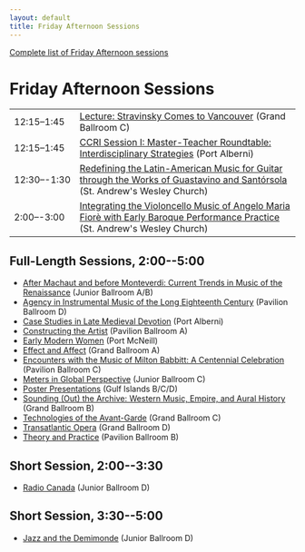 ```yaml
---
layout: default
title: Friday Afternoon Sessions
---
```


[Complete list of Friday Afternoon sessions](complete.html)

# Friday Afternoon Sessions

<table class="meetings">
  <tr>
    <td>12:15–1:45</td>
    <td><a href="stravinsky-comes-to-vancouver.html">Lecture: Stravinsky Comes to Vancouver</a> <span class="room">(Grand Ballroom C)</span></td>
  </tr>
  <tr>
    <td>12:15–1:45</td>
    <td><a href="ccri-session-1.html">CCRI Session I: Master-Teacher Roundtable: Interdisciplinary Strategies</a> <span class="room">(Port Alberni)</span></td>
  </tr>
  <tr>
    <td>12:30–-1:30</td>
    <td><a href="redefining-latin-american-music.html">Redefining the Latin-American Music for Guitar through the Works of Guastavino and Santórsola</a> <span class="room">(St. Andrew's Wesley Church)</span></td>
  </tr>
  <tr>
    <td>2:00–-3:00</td>
    <td><a href="integrating-violincello-music.html">Integrating the Violoncello Music of Angelo Maria Fiorè with Early Baroque Performance Practice</a> <span class="room">(St. Andrew's Wesley Church)</span></td>
  </tr>
</table>


## Full-Length Sessions, 2:00--5:00

- [After Machaut and before Monteverdi: Current Trends in Music of the Renaissance](after-machaut-and-before-monteverdi.html) <span class="room">(Junior Ballroom A/B)</span>
- [Agency in Instrumental Music of the Long Eighteenth Century](agency-in-instrumental-music-of-the-long-eighteenth-century.html) <span class="room">(Pavilion Ballroom D)</span>
- [Case Studies in Late Medieval Devotion](case-studies-in-late-medieval-devotion.html) <span class="room">(Port Alberni)</span>
- [Constructing the Artist](constructing-the-artist.html) <span class="room">(Pavilion Ballroom A)</span>
- [Early Modern Women](early-modern-women.html) <span class="room">(Port McNeill)</span>
- [Effect and Affect](effect-and-affect.html) <span class="room">(Grand Ballroom A)</span>
- [Encounters with the Music of Milton Babbitt: A Centennial Celebration](encounters-with-the-music-of-milton-babbitt.html) <span class="room">(Pavilion Ballroom C)</span>
- [Meters in Global Perspective](meters-in-global-perspective.html) <span class="room">(Junior Ballroom C)</span>
- [Poster Presentations](poster-presentations.html) <span class="room">(Gulf Islands B/C/D)</span>
- [Sounding (Out) the Archive: Western Music, Empire, and Aural History](sounding-out-the-archive.html) <span class="room">(Grand Ballroom B)</span>
- [Technologies of the Avant-Garde](technologies-of-the-avant-garde.html) <span class="room">(Grand Ballroom C)</span>
- [Transatlantic Opera](transatlantic-opera.html) <span class="room">(Grand Ballroom D)</span>
- [Theory and Practice](theory-and-practice.html) <span class="room">(Pavilion Ballroom B)</span>


## Short Session, 2:00--3:30

- [Radio Canada](radio-canada.html) <span class="room">(Junior Ballroom D)</span>

## Short Session, 3:30--5:00

- [Jazz and the Demimonde](jazz-and-the-demimonde.html) <span class="room">(Junior Ballroom D)</span>
